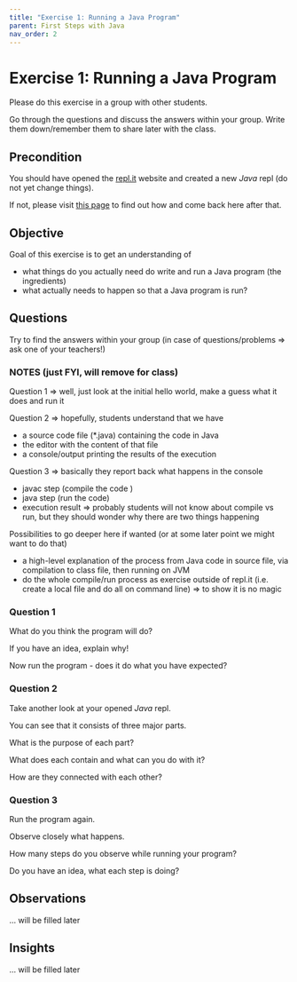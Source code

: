 ```yaml
---
title: "Exercise 1: Running a Java Program" 
parent: First Steps with Java
nav_order: 2
---
```

# Exercise 1: Running a Java Program
Please do this exercise in a group with other students.

Go through the questions and discuss the answers within your group.
Write them down/remember them to share later with the class.

## Precondition
You should have opened the [repl.it](https://repl.it/) website and created a new *Java* repl (do not yet change things).

If not, please visit [this page](/replit) to find out how and come back here after that.

## Objective
Goal of this exercise is to get an understanding of 
* what things do you actually need do write and run a Java program (the ingredients)
* what actually needs to happen so that a Java program is run?

## Questions
Try to find the answers within your group (in case of questions/problems => ask one of your teachers!)

### NOTES (just FYI, will remove for class)
Question 1 => well, just look at the initial hello world, make a guess what it does and run it

Question 2 => hopefully, students understand that we have
* a source code file (*.java) containing the code in Java
* the editor with the content of that file
* a console/output printing the results of the execution

Question 3 => basically they report back what happens in the console
* javac step (compile the code )
* java step (run the code)
* execution result
=> probably students will not know about compile vs run, but they should wonder why there are two things happening

Possibilities to go deeper here if wanted (or at some later point we might want to do that)
* a high-level explanation of the process from Java code in source file, via compilation to class file, then running on JVM
* do the whole compile/run process as exercise outside of repl.it (i.e. create a local file and do all on command line) => to show it is no magic

### Question 1
What do you think the program will do?

If you have an idea, explain why!

Now run the program - does it do what you have expected?

### Question 2
Take another look at your opened *Java* repl.

You can see that it consists of three major parts.

What is the purpose of each part?

What does each contain and what can you do with it?

How are they connected with each other?

### Question 3
Run the program again.

Observe closely what happens.

How many steps do you observe while running your program?

Do you have an idea, what each step is doing?

## Observations
... will be filled later

## Insights
... will be filled later
